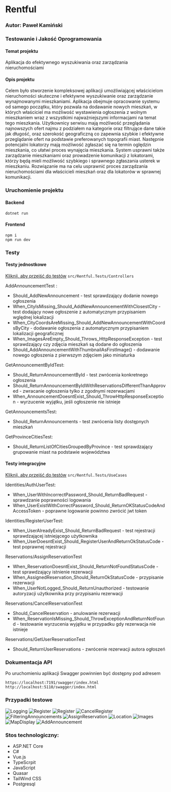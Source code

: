 
# Rentful
### Autor: Paweł Kamiński

### Testowanie i Jakość Oprogramowania


#### Temat projektu
Aplikacja do efektywnego wyszukiwania oraz zarządzania nieruchomościami

#### Opis projektu
Celem było stworzenie kompleksowej aplikacji umożliwiającej właścicielom nieruchomości skuteczne i efektywne wyszukiwanie oraz zarządzanie wynajmowanymi mieszkaniami. Aplikacja obejmuje opracowanie systemu od samego początku, który pozwala na dodawanie nowych mieszkań, w których właściciel ma możliwość wystawienia ogłoszenia z wolnym mieszkaniem wraz z wszystkimi najważniejszymi informacjami na temat tego mieszkania. Użytkownicy serwisu mają możliwość przeglądania najnowszych ofert najmu z podziałem na kategorie oraz filtrujące dane takie jak długość, oraz szerokość geograficzną co zapewnia szybkie i efektywne przeglądanie ofert na podstawie preferowanych topografii miast.  Następnie potencjalni lokatorzy mają możliwość zgłaszać się na termin oględzin mieszkania, co ułatwi proces wynajęcia mieszkania. System usprawni także zarządzanie mieszkaniami oraz prowadzenie komunikacji z lokatorami, którzy będą mieli możliwość szybkiego i sprawnego zgłaszania usterek w mieszkaniu. Rozwiązanie ma na celu usprawnić proces zarządzania nieruchomościami dla właścicieli mieszkań oraz dla lokatorów w sprawnej komunikacji.

### Uruchomienie projektu
#### Backend
    dotnet run
#### Frontend
    npm i
    npm run dev

### Testy
#### Testy jednostkowe

[Kliknij, aby przejść do testów](./src/Rentful.Tests/Controllers) `src/Rentful.Tests/Controllers`
    
AddAnnouncementTest :
- Should_AddNewAnnouncement - test sprawdzający dodanie nowego ogłoszenia
- When_CityIsMissing_Should_AddNewAnnouncementWithClosestCity - test dodający nowe ogłoszenie z automatycznym przypisaniem wględnej lokalizacji
- When_CityCoordsAreMissing_Should_AddNewAnnouncementWithCoordsByCity - dodawanie ogłoszenia z automatycznym przypisaniem lokalizacji geograficznej
- When_ImagesAreEmpty_Should_Throws_HttpResponseException - test sprawdzający czy zdjęcia mieszkań są dodane do ogłoszenia
- Should_AddAnnouncementWithThumbnailAsFirstImage() - dodawanie nowego ogłoszenia z pierwszym zdjęciem jako miniaturka

GetAnnouncementByIdTest:
- Should_ReturnAnnouncementById - test zwrócenia konkretnego ogłoszenia
- Should_ReturnAnnouncementByIdWithReservationsDifferentThanApproved - zwracanie ogłoszenia tylko z zgodnymi rezerwacjami
- When_AnnouncementDoesntExist_Should_ThrowHttpResponseException - wyrzucenie wyjątku, jeśli ogłoszenie nie istnieje

GetAnnouncementsTest:
- Should_ReturnAnnouncements - test zwrócenia listy dostępnych mieszkań

GetProvinceCitiesTest:
- Should_ReturnListOfCitiesGroupedByProvince - test sprawdzający grupowanie miast na podstawie województwa

#### Testy integracyjne

[Kliknij, aby przejść do testów](./src/Rentful.Tests/UseCases) `src/Rentful.Tests/UseCases`

Identities/AuthUserTest:
- When_UserWithIncorrectPassword_Should_ReturnBadRequest - sprawdzanie poprawności logowania
- When_UserExistWithCorrectPassword_Should_ReturnOKStatusCodeAndAccessToken - poprawne logowanie powinno zwrócić jwt token

Identities/RegisterUserTest:
- When_UserAlreadyExist_Should_ReturnBadRequest - test rejestracji sprawdzającej istniejącego użytkownika
- When_UserDoesntExist_Should_RegisterUserAndReturnOkStatusCode - test poprawnej rejestracji

Reservations/AssignReservationTest
- When_ReservationDoesntExist_Should_ReturnNotFoundStatusCode - test sprawdzający istnienie rezerwacji
- When_AssignedReservation_Should_ReturnOkStatusCode - przypisanie rezerwacji
- When_UserNotLogged_Should_ReturnUnauthorized - testowanie autoryzacji użytkownika przy przypisaniu rezerwacji

Reservations/CancelReservationTest
- Should_CancelReservation - anulowanie rezerwacji
- When_ReservationIsMissing_Should_ThrowExceptionAndReturnNotFound - testowanie wyrzucenia wyjątku w przypadku gdy rezerwacja nie istnieje

Reservations/GetUserReservationTest
- Should_ReturnUserReservations - zwrócenie rezerwacji autora ogłoszeń

### Dokumentacja API
Po uruchomieniu aplikacji Swagger powinnien być dostępny pod adresem

    https://localhost:7191/swagger/index.html 
    http://localhost:5110/swagger/index.html

### Przypadki testowe

![Logging](https://github.com/enqer/fe-rentful/tree/main/src/assets/test_images/TC001.JPG)
![Register](https://github.com/enqer/fe-rentful/tree/main/src/assets/test_images/TC002.JPG)
![Register](https://github.com/enqer/fe-rentful/tree/main/src/assets/test_images/TC003.JPG)
![CancelRegister](https://github.com/enqer/fe-rentful/tree/main/src/assets/test_images/TC004.JPG)
![FilteringAnnouncements](https://github.com/enqer/fe-rentful/tree/main/src/assets/test_images/TC005.JPG)
![AssignReservation](https://github.com/enqer/fe-rentful/tree/main/src/assets/test_images/TC006.JPG)
![Location](https://github.com/enqer/fe-rentful/tree/main/src/assets/test_images/TC007.JPG)
![Images](https://github.com/enqer/fe-rentful/tree/main/src/assets/test_images/TC008.JPG)
![MapDisplay](https://github.com/enqer/fe-rentful/tree/main/src/assets/test_images/TC009.JPG)
![AddAnnouncement](https://github.com/enqer/fe-rentful/tree/main/src/assets/test_images/TC010.JPG)



### Stos technologiczny:

- ASP.NET Core
- C# 
- Vue.js
- TypeScrpit
- JavaScript
- Quasar 
- TailWind CSS
- Postgresql
